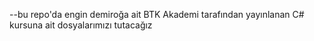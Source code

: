 --bu repo'da engin demiroğa ait BTK Akademi tarafından yayınlanan C# kursuna ait dosyalarımızı tutacağız

